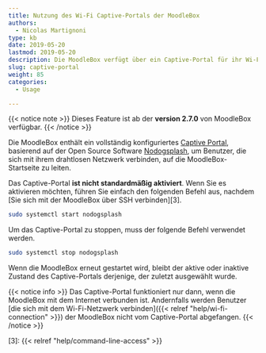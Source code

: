 ```yaml
---
title: Nutzung des Wi-Fi Captive-Portals der MoodleBox
authors:
  - Nicolas Martignoni
type: kb
date: 2019-05-20
lastmod: 2019-05-20
description: Die MoodleBox verfügt über ein Captive-Portal für ihr Wi-Fi-Netzwerk, über das drahtlose Clients auf die MoodleBox-Startseite geleitet werden können.
slug: captive-portal
weight: 85
categories:
  - Usage

---
```

{{< notice note >}}
Dieses Feature ist ab der __version 2.7.0__ von MoodleBox verfügbar.
{{< /notice >}}

Die MoodleBox enthält ein vollständig konfiguriertes [Captive Portal][1], basierend auf der Open Source Software [Nodogsplash][2], um Benutzer, die sich mit ihrem drahtlosen Netzwerk verbinden, auf die MoodleBox-Startseite zu leiten.

Das Captive-Portal __ist nicht standardmäßig aktiviert__. Wenn Sie es aktivieren möchten, führen Sie einfach den folgenden Befehl aus, nachdem [Sie sich mit der MoodleBox über SSH verbinden][3].
```bash
sudo systemctl start nodogsplash
```
Um das Captive-Portal zu stoppen, muss der folgende Befehl verwendet werden.
```bash
sudo systemctl stop nodogsplash
```
Wenn die MoodleBox erneut gestartet wird, bleibt der aktive oder inaktive Zustand des Captive-Portals derjenige, der zuletzt ausgewählt wurde.

{{< notice info >}}
Das Captive-Portal funktioniert nur dann, wenn die MoodleBox mit dem Internet verbunden ist. Andernfalls werden Benutzer [die sich mit dem Wi-Fi-Netzwerk verbinden]({{< relref "help/wi-fi-connection" >}}) der MoodleBox nicht vom Captive-Portal abgefangen.
{{< /notice >}}

 [1]: https://de.wikipedia.org/wiki/Captive_Portal
 [2]: https://nodogsplashdocs.readthedocs.io/
 [3]: {{< relref "help/command-line-access" >}}
